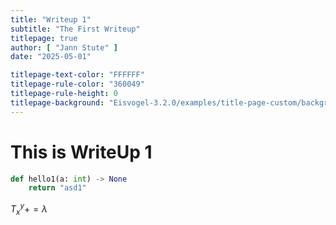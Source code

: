 ```yaml
---
title: "Writeup 1"
subtitle: "The First Writeup"
titlepage: true
author: [ "Jann Stute" ]
date: "2025-05-01"

titlepage-text-color: "FFFFFF"
titlepage-rule-color: "360049"
titlepage-rule-height: 0
titlepage-background: "Eisvogel-3.2.0/examples/title-page-custom/background.pdf"
---
```


# This is WriteUp 1

```python
def hello1(a: int) -> None
    return "asd1"

```

$T_x^y+=\lambda$
